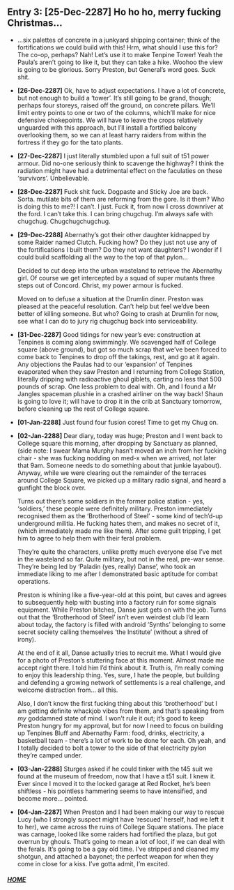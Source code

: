 ## Entry 3: [25-Dec-2287] Ho ho ho, merry fucking Christmas...

* ...six palettes of concrete in a junkyard shipping container; think of the fortifications we could build with this! Hrm, what should I use this for? The co-op, perhaps? Nah! Let’s use it to make Tenpine Tower! Yeah the Paula’s aren’t going to like it, but they can take a hike. Woohoo the view is going to be glorious. Sorry Preston, but General’s word goes. Suck shit.

* __[26-Dec-2287]__ Ok, have to adjust expectations. I have a lot of concrete, but not enough to build a ‘tower’. It’s still going to be grand, though; perhaps four storeys, raised off the ground, on concrete pillars. We’ll limit entry points to one or two of the columns, which’ll make for nice defensive chokepoints. We will have to leave the crops relatively unguarded with this approach, but I’ll install a fortified balcony overlooking them, so we can at least harry raiders from within the fortress if they go for the tato plants.

* __[27-Dec-2287]__ I just literally stumbled upon a full suit of t51 power armour. Did no-one seriously think to scavenge the highway? I think the radiation might have had a detrimental effect on the faculaties on these ‘survivors’. Unbelievable.

* __[28-Dec-2287]__ Fuck shit fuck. Dogpaste and Sticky Joe are back. Sorta. mutilate bits of them are reforming from the gore. Is it them? Who is doing this to me?! I can’t. I just. Fuck it, from now I cross downriver at the ford. I can’t take this. I can bring chugchug. I’m always safe with chugchug. Chugchugchugchug.

* __[29-Dec-2288]__ Abernathy’s got their other daughter kidnapped by some Raider named Clutch. Fucking how? Do they just not use any of the fortifications I built them? Do they not want daughters? I wonder if I could build scaffolding all the way to the top of that pylon…

    Decided to cut deep into the urban wasteland to retrieve the Abernathy girl. Of course we get intercepted by a squad of super mutants three steps out of Concord. Christ, my power armour is fucked. 

    Moved on to defuse a situation at the Drumlin diner. Preston was pleased at the peaceful resolution. Can’t help but feel we’dve been better of killing someone. But who? Going to crash at Drumlin for now, see what I can do to jury rig chugchug back into serviceability. 

* __[31-Dec-2287]__ Good tidings for new year’s eve: construction at Tenpines is coming along swimmingly. We scavenged half of College square (above ground), but got so much scrap that we’ve been forced to come back to Tenpines to drop off the takings, rest, and go at it again. Any objections the Paulas had to our ‘expansion’ of Tenpines evaporated when they saw Preston and I returning from College Station, literally dripping with radioactive ghoul giblets, carting no less that 500 pounds of scrap. One less problem to deal with. Oh, and I found a Mr Jangles spaceman plushie in a crashed airliner on the way back! Shaun is going to love it; will have to drop it in the crib at Sanctuary tomorrow, before cleaning up the rest of College square.

* __[01-Jan-2288]__ Just found four fusion cores! Time to get my Chug on.

* __[02-Jan-2288]__ Dear diary, today was huge; Preston and I went back to College square this morning, after dropping by Sanctuary as planned, (side note: I swear Mama Murphy hasn’t moved an inch from her fucking chair - she was fucking nodding on med-x when we arrived, not later that 9am. Someone needs to do something about that junkie layabout). Anyway, while we were clearing out the remainder of the terraces around College Square, we picked up a military radio signal, and heard a gunfight the block over. 

    Turns out there’s some soldiers in the former police station - yes, ‘soldiers,’ these people were definitely military. Preston immediately recognised them as the ‘Brotherhood of Steel’ - some kind of tech’d-up underground militia. He fucking hates them, and makes no secret of it, (which immediately made me like them). After some guilt tripping, I get him to agree to help them with their feral problem. 

    They’re quite the characters, unlike pretty much everyone else I’ve met in the wasteland so far. Quite military, but not in the real, pre-war sense. They’re being led by ‘Paladin (yes, really) Danse’, who took an immediate liking to me after I demonstrated basic aptitude for combat operations. 

    Preston is whining like a five-year-old at this point, but caves and agrees to subsequently help with busting into a factory ruin for some signals equipment. While Preston bitches, Danse just gets on with the job. Turns out that the ‘Brotherhood of Steel’ isn’t even weirdest club I’d learn about today, the factory is filled with android ‘Synths’ belonging to some secret society calling themselves ‘the Institute’ (without a shred of irony). 

    At the end of it all, Danse actually tries to recruit me. What I would give for a photo of Preston’s stuttering face at this moment. Almost made me accept right there. I told him I’d think about it. Truth is, I’m really coming to enjoy this leadership thing. Yes, sure, I hate the people, but building and defending a growing network of settlements is a real challenge, and welcome distraction from… all this. 

    Also, I don’t know the first fucking thing about this ‘brotherhood’ but I am getting definite whackjob vibes from them, and that’s speaking from *my* goddamned state of mind. I won’t rule it out; it’s good to keep Preston hungry for my approval, but for now I need to focus on building up Tenpines Bluff and Abernathy Farm: food, drinks, electricity, a basketball team - there’s a lot of work to be done for each. Oh yeah, and I totally decided to bolt a tower to the side of that electricity pylon they’re camped under. 

* __[03-Jan-2288]__ Sturges asked if he could tinker with the t45 suit we found at the museum of freedom, now that I have a t51 suit. I knew it. Ever since I moved it to the locked garage at Red Rocket, he’s been shiftless - his pointless hammering seems to have intensified, and become more… pointed.

* __[04-Jan-2287]__ When Preston and I had been making our way to rescue Lucy (who I strongly suspect might have ‘rescued’ herself, had we left it to her), we came across the ruins of College Square stations. The place was carnage, looked like some raiders had fortified the plaza, but got overrun by ghouls. That’s going to mean a lot of loot, if we can deal with the ferals. It’s going to be a gay old time. I’ve stripped and cleaned my shotgun, and attached a bayonet; the perfect weapon for when they come in close for a kiss. I’ve gotta admit, I’m excited. 

#### [_HOME_](/../../../AnotherDayInTheWasteland/)
